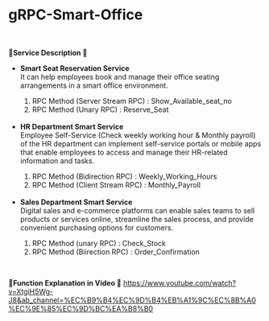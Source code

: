 <h1> gRPC-Smart-Office </h1><br>

<b>&#127797;Service Description &#127797;</b>
<br>
<ul> 
<li><b>Smart Seat Reservation Service</b><br> 
It can help employees book and manage their office seating arrangements in a smart office environment. </li> 
<ol>
<li> RPC Method (Server Stream RPC) : Show_Available_seat_no</li>
<li> RPC Method (Unary RPC) : Reserve_Seat </li>
</ol>

<br>
<li> <b>HR Department Smart Service</b><br>
Employee Self-Service (Check weekly working hour & Monthly payroll) of the HR department can implement self-service portals or mobile apps that enable employees to access and manage their HR-related information and tasks.</li>
<ol>
<li>RPC Method (Bidirection RPC) : Weekly_Working_Hours</li>
<li>RPC Method (Client Stream RPC) : Monthly_Payroll</li>
</ol>
<br>
<li><b> Sales Department Smart Service</b><br> 
Digital sales and e-commerce platforms can enable sales teams to sell products or services online, streamline the sales process, and provide convenient purchasing options for customers.</li>
<ol>
<li>RPC Method (unary RPC) : Check_Stock</li>
<li>RPC Method (Biirection RPC) : Order_Confirmation</li>
</ol>
</ul>
<br> 

<b>&#127797;Function Explanation in Video &#127797;</b>
https://www.youtube.com/watch?v=XtgiH5Wg-J8&ab_channel=%EC%B9%B4%EC%9D%B4%EB%A1%9C%EC%8B%A0%EC%9E%85%EC%9D%BC%EA%B8%B0
